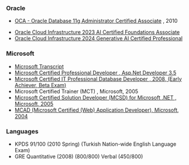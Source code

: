 ### Oracle

* [OCA - Oracle Database 11g Administrator Certified Associate](certificates/professional/oracle-database-11g-administrator-certified-associate.pdf) , 2010
- [Oracle Cloud Infrastructure 2023 AI Certified Foundations Associate](https://catalog-education.oracle.com/pls/certview/sharebadge?id=0E837E584F03199C55752165C8D14EF002FD9C1E2477AF0B825DAA32EC4C50F0)
- [Oracle Cloud Infrastructure 2024 Generative AI Certified Professional](https://catalog-education.oracle.com/pls/certview/sharebadge?id=022CC8F05D537D394B1D521E4C1AB8EF01F8AF6CA31EB246F8C5635341099E47)

### Microsoft

* [Microsoft Transcript](certificates/professional/MS_Learning_Transcript.pdf)
* [Microsoft Certified Professional  Developer  , Asp.Net Developer 3.5](certificates/professional/mcpd-.net-framework-3.5-asp.net-developer.pdf)
* [Microsoft Certified IT Professional  Database Developer , 2008, (Early Achiever, Beta Exam)](certificates/professional/mcts-charter-sql-server-2008-database-development.pdf)
* Microsoft Certified Trainer (MCT) , Microsoft, 2005
* [Microsoft Certified Solution Developer (MCSD) for Microsoft .NET , Microsoft, 2005](certificates/professional/mcsd-microsoft.net.pdf )
* [MCAD (Microsoft Certified (Web) Application Developer), Microsoft, 2004](certificates/professional/mcad-microsoft.net.pdf)

### Languages

* KPDS 91/100 (2010 Spring) (Turkish Nation-wide English Language Exam)
* GRE Quantitative (2008) (800/800) Verbal (450/800)
